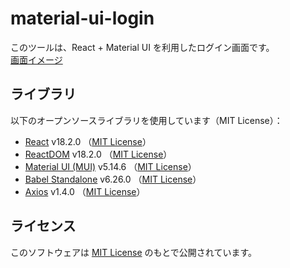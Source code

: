 # material-ui-login
このツールは、React + Material UI を利用したログイン画面です。<br>
[画面イメージ](実行イメージ)

## ライブラリ
以下のオープンソースライブラリを使用しています（MIT License）：
- [React](https://react.dev/) v18.2.0 （[MIT License](https://github.com/facebook/react/blob/main/LICENSE)）
- [ReactDOM](https://react.dev/) v18.2.0 （[MIT License](https://github.com/facebook/react/blob/main/LICENSE)）
- [Material UI (MUI)](https://mui.com/) v5.14.6 （[MIT License](https://github.com/mui/material-ui/blob/HEAD/LICENSE)）
- [Babel Standalone](https://babeljs.io/) v6.26.0 （[MIT License](https://github.com/babel/babel/blob/main/LICENSE)）
- [Axios](https://axios-http.com/) v1.4.0 （[MIT License](https://github.com/axios/axios/blob/master/LICENSE)）

## ライセンス
このソフトウェアは [MIT License](./LICENSE) のもとで公開されています。  

